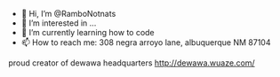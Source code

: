 - 👋 Hi, I’m @RamboNotnats
- 👀 I’m interested in ...
- 🌱 I’m currently learning how to code
- 📫 How to reach me: 308 negra arroyo lane, albuquerque NM 87104

proud creator of dewawa headquarters
http://dewawa.wuaze.com/
